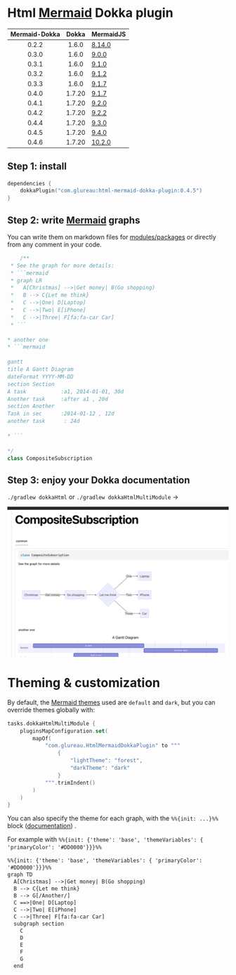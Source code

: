 # Html [Mermaid](https://mermaid-js.github.io/mermaid/#/) Dokka plugin

| Mermaid-Dokka | Dokka  | MermaidJS                                                            |
|:-------------:|:------:|:---------------------------------------------------------------------|
|     0.2.2     | 1.6.0  | [8.14.0](https://github.com/mermaid-js/mermaid/releases/tag/8.14.0)  |
|     0.3.0     | 1.6.0  | [9.0.0](https://github.com/mermaid-js/mermaid/releases/tag/9.0.0)    |
|     0.3.1     | 1.6.0  | [9.1.0](https://github.com/mermaid-js/mermaid/releases/tag/9.1.0)    |
|     0.3.2     | 1.6.0  | [9.1.2](https://github.com/mermaid-js/mermaid/releases/tag/9.1.2)    |
|     0.3.3     | 1.6.0  | [9.1.7](https://github.com/mermaid-js/mermaid/releases/tag/v9.1.7)   |
|     0.4.0     | 1.7.20 | [9.1.7](https://github.com/mermaid-js/mermaid/releases/tag/v9.1.7)   |
|     0.4.1     | 1.7.20 | [9.2.0](https://github.com/mermaid-js/mermaid/releases/tag/v9.2.0)   |
|     0.4.2     | 1.7.20 | [9.2.2](https://github.com/mermaid-js/mermaid/releases/tag/v9.2.2)   |
|     0.4.4     | 1.7.20 | [9.3.0](https://github.com/mermaid-js/mermaid/releases/tag/v9.3.0)   |
|     0.4.5     | 1.7.20 | [9.4.0](https://github.com/mermaid-js/mermaid/releases/tag/v9.4.0)   |
|     0.4.6     | 1.7.20 | [10.2.0](https://github.com/mermaid-js/mermaid/releases/tag/v10.2.0) |

## Step 1: install

```kotlin
dependencies {
    dokkaPlugin("com.glureau:html-mermaid-dokka-plugin:0.4.5")
}
```

## Step 2: write [Mermaid](https://mermaid-js.github.io/mermaid/#/) graphs

You can write them on markdown files
for [modules/packages](https://kotlinlang.org/docs/kotlin-doc.html#module-and-package-documentation) or directly from
any comment in your code.

```kotlin
    /**
 * See the graph for more details:
 * ```mermaid
 * graph LR
 *   A[Christmas] -->|Get money| B(Go shopping)
 *   B --> C{Let me think}
 *   C -->|One| D[Laptop]
 *   C -->|Two| E[iPhone]
 *   C -->|Three| F[fa:fa-car Car]
 * ```

* another one
* ```mermaid

gantt
title A Gantt Diagram
dateFormat YYYY-MM-DD
section Section
A task           :a1, 2014-01-01, 30d
Another task     :after a1 , 20d
section Another
Task in sec      :2014-01-12 , 12d
another task      : 24d

* ```

*/
class CompositeSubscription

```

## Step 3: enjoy your Dokka documentation

`./gradlew dokkaHtml` or `./gradlew dokkaHtmlMultiModule` ->

![img.png](doc/img.png)

# Theming & customization

By default, the [Mermaid themes](https://github.com/mermaid-js/mermaid/blob/develop/docs/theming.md#deployable-themes)
used are `default` and `dark`, but you can override themes globally with:

```kotlin
tasks.dokkaHtmlMultiModule {
    pluginsMapConfiguration.set(
        mapOf(
            "com.glureau.HtmlMermaidDokkaPlugin" to """
                {
                    "lightTheme": "forest",
                    "darkTheme": "dark"
                }
            """.trimIndent()
        )
    )
}
```

You can also specify the theme for each graph, with the `%%{init: ...}%%`
block ([documentation](https://github.com/mermaid-js/mermaid/blob/develop/docs/theming.md#customizing-themes--with-themevariables))
.

For example with `%%{init: {'theme': 'base', 'themeVariables': { 'primaryColor': '#DD0000'}}}%%`

```mermaid
%%{init: {'theme': 'base', 'themeVariables': { 'primaryColor': '#DD0000'}}}%%
graph TD
  A[Christmas] -->|Get money| B(Go shopping)
  B --> C{Let me think}
  B --> G[/Another/]
  C ==>|One| D[Laptop]
  C -->|Two| E[iPhone]
  C -->|Three| F[fa:fa-car Car]
  subgraph section
    C
    D
    E
    F
    G
  end
```
